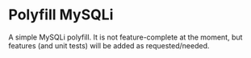 # Polyfill MySQLi
A simple MySQLi polyfill.
It is not feature-complete at the moment, but features (and unit tests) will be added as requested/needed.